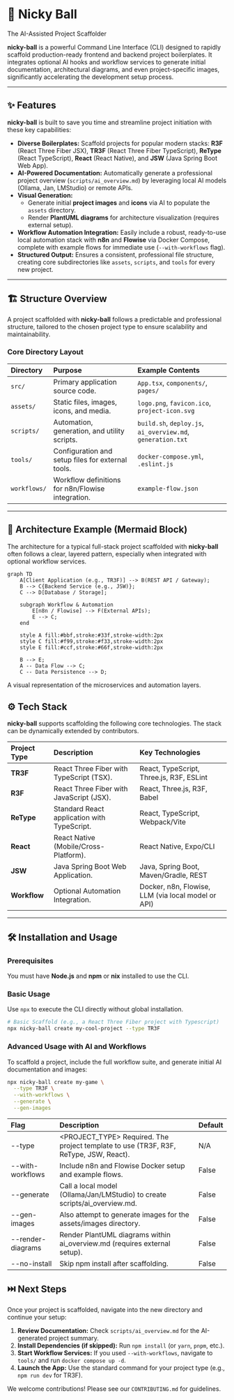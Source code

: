 
# 🚀 Nicky Ball
The AI-Assisted Project Scaffolder

**nicky-ball** is a powerful Command Line Interface (CLI) designed to rapidly scaffold production-ready frontend and backend project boilerplates. It integrates optional AI hooks and workflow services to generate initial documentation, architectural diagrams, and even project-specific images, significantly accelerating the development setup process.

---

## ✨ Features

**nicky-ball** is built to save you time and streamline project initiation with these key capabilities:

* **Diverse Boilerplates:** Scaffold projects for popular modern stacks: **R3F** (React Three Fiber JSX), **TR3F** (React Three Fiber TypeScript), **ReType** (React TypeScript), **React** (React Native), and **JSW** (Java Spring Boot Web App).
* **AI-Powered Documentation:** Automatically generate a professional project overview (`scripts/ai_overview.md`) by leveraging local AI models (Ollama, Jan, LMStudio) or remote APIs.
* **Visual Generation:**
    * Generate initial **project images** and **icons** via AI to populate the `assets` directory.
    * Render **PlantUML diagrams** for architecture visualization (requires external setup).
* **Workflow Automation Integration:** Easily include a robust, ready-to-use local automation stack with **n8n** and **Flowise** via Docker Compose, complete with example flows for immediate use (`--with-workflows` flag).
* **Structured Output:** Ensures a consistent, professional file structure, creating core subdirectories like `assets`, `scripts`, and `tools` for every new project.

---

## 🏗️ Structure Overview

A project scaffolded with **nicky-ball** follows a predictable and professional structure, tailored to the chosen project type to ensure scalability and maintainability.

### Core Directory Layout

| Directory | Purpose | Example Contents |
| :--- | :--- | :--- |
| `src/` | Primary application source code. | `App.tsx`, `components/`, `pages/` |
| `assets/` | Static files, images, icons, and media. | `logo.png`, `favicon.ico`, `project-icon.svg` |
| `scripts/` | Automation, generation, and utility scripts. | `build.sh`, `deploy.js`, `ai_overview.md`, `generation.txt` |
| `tools/` | Configuration and setup files for external tools. | `docker-compose.yml`, `.eslint.js` |
| `workflows/` | Workflow definitions for n8n/Flowise integration. | `example-flow.json` |

---

## 📐 Architecture Example (Mermaid Block)

The architecture for a typical full-stack project scaffolded with **nicky-ball** often follows a clear, layered pattern, especially when integrated with optional workflow services.

```mermaid
graph TD
    A[Client Application (e.g., TR3F)] --> B(REST API / Gateway);
    B --> C{Backend Service (e.g., JSW)};
    C --> D[Database / Storage];

    subgraph Workflow & Automation
        E[n8n / Flowise] --> F(External APIs);
        E --> C;
    end

    style A fill:#bbf,stroke:#33f,stroke-width:2px
    style C fill:#f99,stroke:#f33,stroke-width:2px
    style E fill:#ccf,stroke:#66f,stroke-width:2px

    B --> E;
    A -- Data Flow --> C;
    C -- Data Persistence --> D;
```

A visual representation of the microservices and automation layers.

## ⚙️ Tech Stack

**nicky-ball** supports scaffolding the following core technologies. The stack can be dynamically extended by contributors.

| Project Type | Description | Key Technologies |
| :--- | :--- | :--- |
| **TR3F** | React Three Fiber with TypeScript (TSX). | React, TypeScript, Three.js, R3F, ESLint |
| **R3F** | React Three Fiber with JavaScript (JSX). | React, Three.js, R3F, Babel |
| **ReType** | Standard React application with TypeScript. | React, TypeScript, Webpack/Vite |
| **React** | React Native (Mobile/Cross-Platform). | React Native, Expo/CLI |
| **JSW** | Java Spring Boot Web Application. | Java, Spring Boot, Maven/Gradle, REST |
| **Workflow** | Optional Automation Integration. | Docker, n8n, Flowise, LLM (via local model or API) |

---

## 🛠️ Installation and Usage

### Prerequisites

You must have **Node.js** and **npm** or **nix** installed to use the CLI.

### Basic Usage

Use `npx` to execute the CLI directly without global installation.

```bash
# Basic Scaffold (e.g., a React Three Fiber project with Typescript)
npx nicky-ball create my-cool-project --type TR3F

```


### Advanced Usage with AI and Workflows
To scaffold a project, include the full workflow suite, and generate initial AI documentation and images:

```bash
npx nicky-ball create my-game \
  --type TR3F \
  --with-workflows \
  --generate \
  --gen-images

```

| Flag | Description | Default |
| :--- | :--- | :--- |
|--type | <PROJECT_TYPE>	Required. The project template to use (TR3F, R3F, ReType, JSW, React).	|N/A |
|--with-workflows |	Include n8n and Flowise Docker setup and example flows.	|False |
|--generate |	Call a local model (Ollama/Jan/LMStudio) to create scripts/ai_overview.md.	|False |
|--gen-images |	Also attempt to generate images for the assets/images directory.	|False |
|--render-diagrams |	Render PlantUML diagrams within ai_overview.md (requires external setup).	|False |
|--no-install |	Skip npm install after scaffolding.	|False |


## ⏭️ Next Steps

Once your project is scaffolded, navigate into the new directory and continue your setup:

1.  **Review Documentation:** Check `scripts/ai_overview.md` for the AI-generated project summary.
2.  **Install Dependencies (if skipped):** Run `npm install` (or `yarn`, `pnpm`, etc.).
3.  **Start Workflow Services:** If you used `--with-workflows`, navigate to `tools/` and run `docker compose up -d`.
4.  **Launch the App:** Use the standard command for your project type (e.g., `npm run dev` for TR3F).

We welcome contributions! Please see our `CONTRIBUTING.md` for guidelines.

